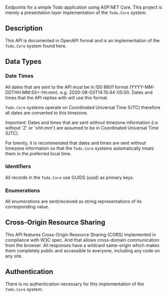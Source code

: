 ﻿Endpoints for a simple Todo application using ASP.NET Core. This project is merely a presentation layer implementation of the `Todo.Core` system.

## Description

This API is documented in OpenAPI format and is an implementation of the `Todo.Core` system found here.

## Data Types

### Date Times

All dates that are sent to the API must be in IS0 8601  format (YYYY-MM-DDTHH:MM:SS+-hh:mm). e.g. 2020-08-03T14:15:44-05:00. Dates and times that the API replies with will use this format.

`Todo.Core` systems operate on Coordinated Universal Time (UTC) therefore all dates are converted to this timezone.

*Important*: Dates and times that are sent without timezone information (i.e. without 'Z' or '±hh:mm') are assumed to be in Coordinated Universal Time (UTC).

For brevity, it is recommended that dates and times are sent without timezone information so that the `Todo.Core` systems automatically treats them in the preferred local time.

### Identifiers

All records in the `Todo.Core` use GUIDS (uuid) as primary keys.

### Enumerations

All enumerations are sent/received as string representations of its corresponding value.

## Cross-Origin Resource Sharing

This API features Cross-Origin Resource Sharing (CORS) implemented in compliance with W3C spec. And that allows cross-domain communication from the browser. All responses have a wildcard same-origin which makes them completely public and accessible to everyone, including any code on any site.

## Authentication

There is no authentication necessary for this implementation of the `Todo.Core` system.
